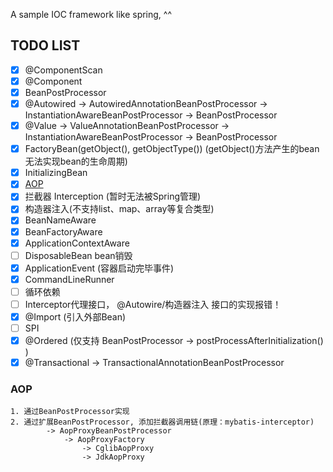 
A sample IOC framework like spring, ^^


## TODO LIST

* [x] @ComponentScan
* [x] @Component
* [x] BeanPostProcessor
* [x] @Autowired -> AutowiredAnnotationBeanPostProcessor -> InstantiationAwareBeanPostProcessor -> BeanPostProcessor
* [x] @Value -> ValueAnnotationBeanPostProcessor -> InstantiationAwareBeanPostProcessor -> BeanPostProcessor
* [x] FactoryBean(getObject(), getObjectType()) (getObject()方法产生的bean无法实现bean的生命周期)
* [x] InitializingBean
* [x] [AOP](#AOP)
* [x] 拦截器 Interception (暂时无法被Spring管理)
* [x] 构造器注入(不支持list、map、array等复合类型)
* [x] BeanNameAware
* [x] BeanFactoryAware
* [x] ApplicationContextAware
* [ ] DisposableBean bean销毁
* [x] ApplicationEvent (容器启动完毕事件)
* [x] CommandLineRunner
* [ ] 循环依赖
* [ ] Interceptor代理接口， @Autowire/构造器注入 接口的实现报错！
* [x] @Import (引入外部Bean)
* [ ] SPI
* [x] @Ordered (仅支持 BeanPostProcessor -> postProcessAfterInitialization() )
* [x] @Transactional -> TransactionalAnnotationBeanPostProcessor

### AOP 
```
1. 通过BeanPostProcessor实现
2. 通过扩展BeanPostProcessor, 添加拦截器调用链(原理：mybatis-interceptor)
        -> AopProxyBeanPostProcessor
            -> AopProxyFactory
                -> CglibAopProxy
                -> JdkAopProxy
```
